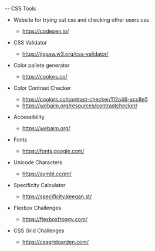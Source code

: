 -- CSS Tools

* Website for trying out css and checking other users css
  - https://codepen.io/

* CSS Validator
  - https://jigsaw.w3.org/css-validator/

* Color pallete generator
  - https://coolors.co/

* Color Contrast Checker
  - https://coolors.co/contrast-checker/112a46-acc8e5
  - https://webaim.org/resources/contrastchecker/

* Accessibility
  - https://webaim.org/

* Fonts
  - https://fonts.google.com/

* Unicode Characters
  - https://symbl.cc/en/

* Specificity Calculator
  - https://specificity.keegan.st/

* Flexbox Challenges
  - https://flexboxfroggy.com/

* CSS Grid Challenges
  - https://cssgridgarden.com/
